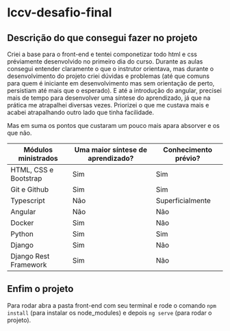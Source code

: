 # lccv-desafio-final

## Descrição do que consegui fazer no projeto

Criei a base para o front-end e tentei componetizar todo html e css préviamente desenvolvido no primeiro dia do curso. Durante as aulas consegui entender claramente o que o instrutor orientava, mas durante o desenvolvimento do projeto criei dúvidas e problemas (até que comuns para quem é iniciante em desenvolvimento mas sem orientação de perto, persistiam até mais que o esperado). E até a introdução do angular, precisei mais de tempo para desenvolver uma síntese do aprendizado, já que na prática me atrapalhei diversas vezes. Priorizei o que me custava mais e acabei atrapalhando outro lado que tinha facilidade. 

Mas em suma os pontos que custaram um pouco mais apara absorver e os que não.

| Módulos ministrados | Uma maior síntese de aprendizado? |Conhecimento prévio? |
| --------------- | --------------- |--------------- |
|HTML, CSS e Bootstrap       | Sim| Sim |
|Git e Github                | Sim| Sim |
|Typescript                  | Não| Superficialmente |
|Angular                     | Não| Não |
|Docker                      | Sim| Não |
|Python                      | Sim| Sim |
|Django                      | Sim| Não |
|Django Rest Framework       | Sim| Não |

## Enfim o projeto

Para rodar abra a pasta front-end com seu terminal e rode o comando `npm install` (para instalar os node_modules) e depois `ng serve` (para rodar o projeto).
